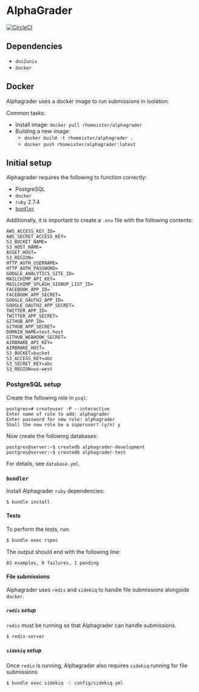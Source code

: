 # AlphaGrader

[![CircleCI](https://circleci.com/gh/rhomeister/alphagrader.svg?style=svg)](https://circleci.com/gh/rhomeister/alphagrader)

## Dependencies

- `dos2unix`
- `docker`

## Docker
Alphagrader uses a docker image to run submissions in isolation.

Common tasks:

- Install image: `docker pull rhomeister/alphagrader`
- Building a new image:
  - `docker build -t rhomeister/alphagrader .`
  - `docker push rhomeister/alphagrader:latest`

## Initial setup
Alphagrader requires the following to function correctly:
- PostgreSQL
- `docker`
- `ruby` 2.7.4
- [`bundler`](https://bundler.io/)

Additionally, it is important to create a `.env` file with the following 
contents:
```
AWS_ACCESS_KEY_ID=
AWS_SECRET_ACCESS_KEY=
S3_BUCKET_NAME=
S3_HOST_NAME=
ASSET_HOST=
S3_REGION=
HTTP_AUTH_USERNAME=
HTTP_AUTH_PASSWORD=
GOOGLE_ANALYTICS_SITE_ID=
MAILCHIMP_API_KEY=
MAILCHIMP_SPLASH_SIGNUP_LIST_ID=
FACEBOOK_APP_ID=
FACEBOOK_APP_SECRET=
GOOGLE_OAUTH2_APP_ID=
GOOGLE_OAUTH2_APP_SECRET=
TWITTER_APP_ID=
TWITTER_APP_SECRET=
GITHUB_APP_ID=
GITHUB_APP_SECRET=
DOMAIN_NAME=test.host
GITHUB_WEBHOOK_SECRET=
AIRBRAKE_API_KEY=
AIRBRAKE_HOST=
S3_BUCKET=bucket
S3_ACCESS_KEY=abc
S3_SECRET_KEY=abc
S3_REGION=us-west
```
### PostgreSQL setup
Create the following role in `psql`:
```
postgres=# createuser -P --interactive
Enter name of role to add: alphagrader
Enter password for new role: alphagrader
Shall the new role be a superuser? (y/n) y
```

Now create the following databases:
```
postgres@server:~$ createdb alphagrader-development
postgres@server:~$ createdb alphagrader-test
```

For details, see `database.yml`.

### `bundler`
Install Alphagrader `ruby` dependencies:
```bash
$ bundle install
```

#### Tests
To perform the tests, run:
```bash
$ bundle exec rspec
```

The output should end with the following line:
```
83 examples, 0 failures, 1 pending
```

#### File submissions
Alphagrader uses `redis` and `sidekiq` to handle file submissions alongside
`docker`.

##### `redis` setup
`redis` must be running so that Alphagrader can handle submissions.
```sh
$ redis-server
```

##### `sidekiq` setup
Once `redis` is running, Alphagrader also requires `sidekiq` running for file
submissions
```sh
$ bundle exec sidekiq -C config/sidekiq.yml
```
